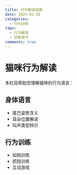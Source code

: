 ```yaml
---
title: 行为解读指南
date: 2024-02-28
categories:
  - 行为训练
tags:
  - 行为解读
  - 训练技巧
comments: true
---
```


# 猫咪行为解读

本栏目帮助您理解猫咪的行为语言：

## 身体语言
- 尾巴姿势含义
- 耳朵位置解读
- 叫声类型辨识

## 行为训练
- 如厕训练
- 抓挠训练
- 互动游戏